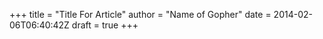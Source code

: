 +++
title = "Title For Article"
author = "Name of Gopher"
date = 2014-02-06T06:40:42Z
draft = true
+++

